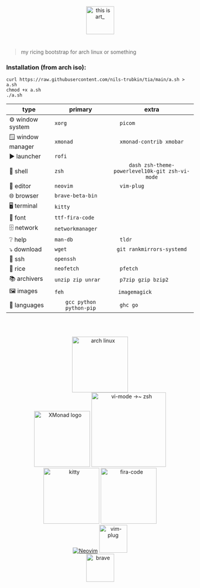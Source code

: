 <p align="center">
  <br>
  <img src="https://raw.githubusercontent.com/nils-trubkin/tia/main/tia.png" height="75" alt="this is art_">
</p>

#

> my ricing bootstrap for arch linux or something

### Installation (from arch iso):
```
curl https://raw.githubusercontent.com/nils-trubkin/tia/main/a.sh > a.sh
chmod +x a.sh
./a.sh
```

| type           | primary               | extra                 |
| ---------------|:---------------------:|:---------------------:|
| ⚙ window system  |` xorg                 `|` picom                 `|
| 🪟 window manager |` xmonad                `|` xmonad-contrib xmobar `|
| ▶ launcher       |` rofi                  `|                       |
| 🐚 shell          |` zsh                   `|` dash zsh-theme-powerlevel10k-git zsh-vi-mode `|
| 📄 editor         |` neovim                `|` vim-plug              `|
| 🌐 browser        |` brave-beta-bin        `|                       |
| 🖥 terminal       |` kitty                 `|                       |
| 🔡 font           |` ttf-fira-code         `|                       |
| 🗄 network        |` networkmanager        `|                       |
| ❔ help           |` man-db                `|` tldr                  `|
| ⤵ download       |` wget                  `|` git rankmirrors-systemd `|
| 🔑 ssh            |` openssh               `|                       |
| 🍚 rice           |` neofetch              `|` pfetch                `|
| 📚 archivers      |` unzip zip unrar       `|` p7zip gzip bzip2      `|
| 🖼 images         |` feh                    `|` imagemagick            `|
| 🔣 languages      |` gcc python python-pip `|` ghc go                `|
<br>
<br>
<p align="center">
  <a href="https://archlinux.org/"><img src="https://archlinux.org/static/logos/archlinux-logo-white-scalable.svg" height="150" alt="arch linux"></a>
  <br>
  <a href="https://github.com/xmonad/xmonad"><img alt="XMonad logo" src="https://xmonad.org/images/logo-wrapped.svg" height=150></a>
    <a href="https://github.com/jeffreytse/zsh-vi-mode">
    <img alt="vi-mode →~ zsh" src="https://user-images.githubusercontent.com/9413601/103399068-46bfcb80-4b7a-11eb-8741-86cff3d85a69.png" height="200">
  </a>
  <br>
  <a href="https://github.com/kovidgoyal/kitty"><img src="https://sw.kovidgoyal.net/kitty/_static/kitty.svg" height="150" alt="kitty"></a>
  <a href="https://github.com/tonsky/FiraCode"><img src="https://raw.githubusercontent.com/tonsky/FiraCode/master/extras/logo.svg" height="150" alt="fira-code"></a>
  <br>
  <a href="https://github.com/neovim/neovim"><img src="https://raw.githubusercontent.com/neovim/neovim.github.io/master/logos/neovim-logo-300x87.png" alt="Neovim"></a>
  <a href="https://github.com/junegunn/vim-plug"><img src="https://raw.githubusercontent.com/junegunn/vim-plug/master/plug.png" height="75" alt="vim-plug"></a>
  <br>
  <a href="https://github.com/brave/brave-browser"><img src="https://brave.com/static-assets/images/brave-logo.svg" height="75" alt="brave"></a>
</p>
